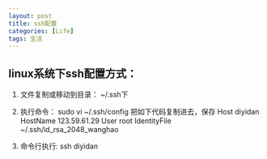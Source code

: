 ```yaml
---
layout: post
title: ssh配置
categories: [Life]
tags: 生活
---
```


## linux系统下ssh配置方式：

1. 文件复制或移动到目录：
~/.ssh下

2. 执行命令：
sudo vi ~/.ssh/config
把如下代码复制进去，保存
Host diyidan
HostName 123.59.61.29
User root
IdentityFile ~/.ssh/id_rsa_2048_wanghao

3. 命令行执行:
ssh diyidan
